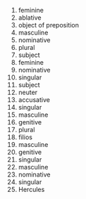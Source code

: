 1. feminine 
2. ablative
3. object of preposition 
4. masculine 
5. nominative 
6. plural
7. subject 
8. feminine
9. nominative
10. singular
11. subject
12. neuter
13. accusative 
14. singular
15. masculine
16. genitive
17. plural
18. filios
19. masculine
20. genitive
21. singular
22. masculine
23. nominative
24. singular
25. Hercules
